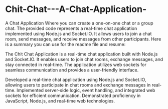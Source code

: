 # Chit-Chat---A-Chat-Application-
A Chat Application Where you can create a one-on-one chat or a group chat. 
The provided code represents a real-time chat application implemented using Node.js and Socket.IO. It allows users to join a chat room, send messages, and receive messages from other participants. Here is a summary you can use for the readme file and resume:


The Chit Chat Application is a real-time chat application built with Node.js and Socket.IO. It enables users to join chat rooms, exchange messages, and stay connected in real-time. The application utilizes web sockets for seamless communication and provides a user-friendly interface.


Developed a real-time chat application using Node.js and Socket.IO, allowing users to participate in chat rooms and exchange messages in real-time. Implemented server-side logic, event handling, and integrated web sockets for efficient communication. Demonstrated proficiency in JavaScript, Node.js, and real-time web technologies.
